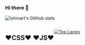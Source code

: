 ### Hi there 👋

<!--
**ishtiaqSamdani/ishtiaqSamdani** is a ✨ _special_ ✨ repository because its `README.md` (this file) appears on your GitHub profile.

Here are some ideas to get you started:

- 🔭 I’m currently working on ...
- 🌱 I’m currently learning ...
- 👯 I’m looking to collaborate on ...
- 🤔 I’m looking for help with ...
- 💬 Ask me about ...
- 📫 How to reach me: ...
- 😄 Pronouns: ...
- ⚡ Fun fact: ...
-->

![Ishmart's GitHub stats](https://github-readme-stats.vercel.app/api?username=ishtiaqSamdani&show_icons=true&theme=tokyonight)

<div style="display:flex;flex-direction:row;">
  <h2>
    ❤CSS❤  
    ❤JS❤
    
  </h2>
  
<div>
  
[![Top Langs](https://github-readme-stats.vercel.app/api/top-langs/?username=ishtiaqSamdani&langs_count=8&show_icons=true&theme=tokyonight)](https://github.com/anuraghazra/github-readme-stats)
  
  </div>
</div>  



